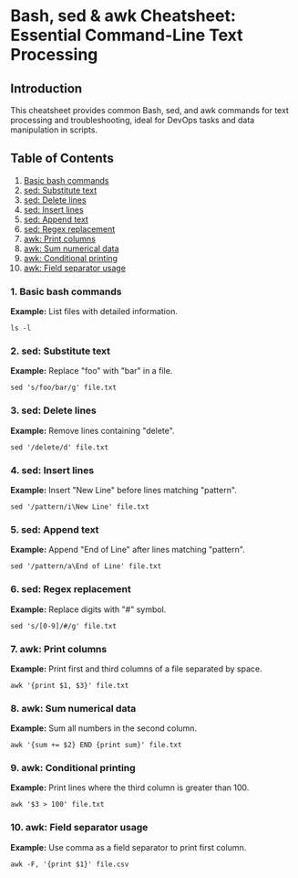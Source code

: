 # Bash, sed & awk Cheatsheet: Essential Command-Line Text Processing

## Introduction
This cheatsheet provides common Bash, sed, and awk commands for text processing and troubleshooting, ideal for DevOps tasks and data manipulation in scripts.

## Table of Contents
1. [Basic bash commands](#basic-bash-commands)
2. [sed: Substitute text](#sed-substitute)
3. [sed: Delete lines](#sed-delete-lines)
4. [sed: Insert lines](#sed-insert-lines)
5. [sed: Append text](#sed-append)
6. [sed: Regex replacement](#sed-regex-replacement)
7. [awk: Print columns](#awk-print-columns)
8. [awk: Sum numerical data](#awk-sum)
9. [awk: Conditional printing](#awk-conditional)
10. [awk: Field separator usage](#awk-field-separator)

<a id="basic-bash-commands"></a>
### 1. Basic bash commands  
**Example:** List files with detailed information.  
```
ls -l
```

<a id="sed-substitute"></a>
### 2. sed: Substitute text  
**Example:** Replace "foo" with "bar" in a file.  
```
sed 's/foo/bar/g' file.txt
```

<a id="sed-delete-lines"></a>
### 3. sed: Delete lines  
**Example:** Remove lines containing "delete".  
```
sed '/delete/d' file.txt
```

<a id="sed-insert-lines"></a>
### 4. sed: Insert lines  
**Example:** Insert "New Line" before lines matching "pattern".  
```
sed '/pattern/i\New Line' file.txt
```

<a id="sed-append"></a>
### 5. sed: Append text  
**Example:** Append "End of Line" after lines matching "pattern".  
```
sed '/pattern/a\End of Line' file.txt
```

<a id="sed-regex-replacement"></a>
### 6. sed: Regex replacement  
**Example:** Replace digits with "#" symbol.  
```
sed 's/[0-9]/#/g' file.txt
```

<a id="awk-print-columns"></a>
### 7. awk: Print columns  
**Example:** Print first and third columns of a file separated by space.  
```
awk '{print $1, $3}' file.txt
```

<a id="awk-sum"></a>
### 8. awk: Sum numerical data  
**Example:** Sum all numbers in the second column.  
```
awk '{sum += $2} END {print sum}' file.txt
```

<a id="awk-conditional"></a>
### 9. awk: Conditional printing  
**Example:** Print lines where the third column is greater than 100.  
```
awk '$3 > 100' file.txt
```

<a id="awk-field-separator"></a>
### 10. awk: Field separator usage  
**Example:** Use comma as a field separator to print first column.  
```
awk -F, '{print $1}' file.csv
```
